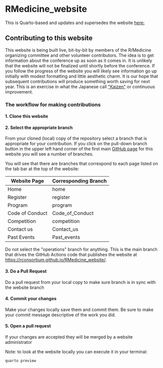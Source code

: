 # RMedicine_website

This is Quarto-based and updates and supersedes the website [here:](https://events.linuxfoundation.org/r-medicine/)

## Contributing to this website

This website is being built live, bit-by-bit by members of the R/Medicine organizing committee and other volunteer contributors. The idea is to get information about the conference up as soon as it comes in. It is unlikely that the website will not be finalized until shortly before the conference. If you follow the progress of the website you will likely see information go up initially with modest formatting and little aesthetic charm. It is our hope that subsequent contributions will produce something worth saving for next year. This is an exercise in what the Japanese call ["Kaizen"](https://kaizen.com/what-is-kaizen/) or continuous improvement.

### The workflow for making contributions

#### 1. Clone this website

#### 2. Select the appropriate branch

From your cloned (local) copy of the repository select a branch that is appropriate for your contribution. If you click on the pull-down branch button in the upper left hand corner of the first main [GitHub page](https://github.com/RConsortium/RMedicine_website) for this website you will see a number of branches.

You will see that there are branches that correspond to each page listed on the tab bar at the top of the website:

| Website Page    | Corresponding Branch |
|-----------------|----------------------|
| Home            | home                 |
| Register        | register             |
| Program         | program              |
| Code of Conduct | Code_of_Conduct      |
| Competition     | competition          |
| Contact us      | Contact_us           |
| Past Events     | Past_events          |

Do not select the "operations" branch for anything. This is the main branch that drives the GitHub Actions code that publishes the website at https://rconsortium.github.io/RMedicine_website/.

#### 3. Do a Pull Request

Do a pull request from your local copy to make sure branch is in sync with the website branch

#### 4. Commit your changes

Make your changes locally save them and commit them. Be sure to make your commit message descriptive of the work you did.

#### 5. Open a pull request

If your changes are accepted they will be merged by a website administrator

Note: to look at the website locally you can execute it in your terminal:

```         
quarto preview
```
